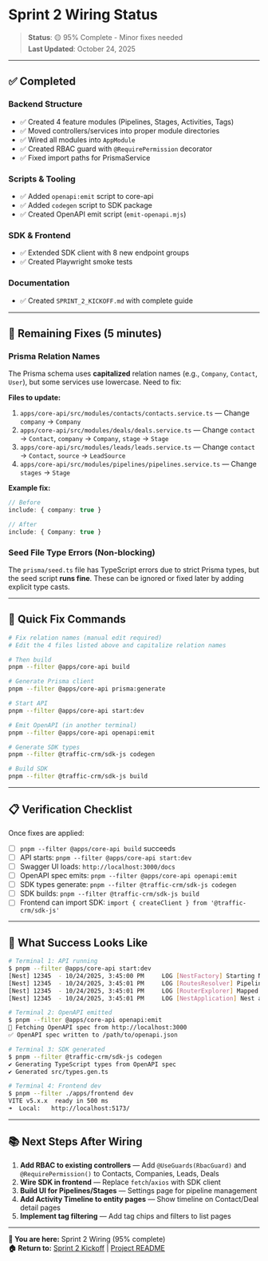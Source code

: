 # Sprint 2 Wiring Status

> **Status**: 🟡 95% Complete - Minor fixes needed  
> **Last Updated**: October 24, 2025

---

## ✅ Completed

### Backend Structure
- ✅ Created 4 feature modules (Pipelines, Stages, Activities, Tags)
- ✅ Moved controllers/services into proper module directories
- ✅ Wired all modules into `AppModule`
- ✅ Created RBAC guard with `@RequirePermission` decorator
- ✅ Fixed import paths for PrismaService

### Scripts & Tooling
- ✅ Added `openapi:emit` script to core-api
- ✅ Added `codegen` script to SDK package
- ✅ Created OpenAPI emit script (`emit-openapi.mjs`)

### SDK & Frontend
- ✅ Extended SDK client with 8 new endpoint groups
- ✅ Created Playwright smoke tests

### Documentation
- ✅ Created `SPRINT_2_KICKOFF.md` with complete guide

---

## 🔧 Remaining Fixes (5 minutes)

### Prisma Relation Names

The Prisma schema uses **capitalized** relation names (e.g., `Company`, `Contact`, `User`), but some services use lowercase. Need to fix:

**Files to update:**
1. `apps/core-api/src/modules/contacts/contacts.service.ts` — Change `company` → `Company`
2. `apps/core-api/src/modules/deals/deals.service.ts` — Change `contact` → `Contact`, `company` → `Company`, `stage` → `Stage`
3. `apps/core-api/src/modules/leads/leads.service.ts` — Change `contact` → `Contact`, `source` → `LeadSource`
4. `apps/core-api/src/modules/pipelines/pipelines.service.ts` — Change `stages` → `Stage`

**Example fix:**
```typescript
// Before
include: { company: true }

// After
include: { Company: true }
```

### Seed File Type Errors (Non-blocking)

The `prisma/seed.ts` file has TypeScript errors due to strict Prisma types, but the seed script **runs fine**. These can be ignored or fixed later by adding explicit type casts.

---

## 🚀 Quick Fix Commands

```bash
# Fix relation names (manual edit required)
# Edit the 4 files listed above and capitalize relation names

# Then build
pnpm --filter @apps/core-api build

# Generate Prisma client
pnpm --filter @apps/core-api prisma:generate

# Start API
pnpm --filter @apps/core-api start:dev

# Emit OpenAPI (in another terminal)
pnpm --filter @apps/core-api openapi:emit

# Generate SDK types
pnpm --filter @traffic-crm/sdk-js codegen

# Build SDK
pnpm --filter @traffic-crm/sdk-js build
```

---

## 📋 Verification Checklist

Once fixes are applied:

- [ ] `pnpm --filter @apps/core-api build` succeeds
- [ ] API starts: `pnpm --filter @apps/core-api start:dev`
- [ ] Swagger UI loads: `http://localhost:3000/docs`
- [ ] OpenAPI spec emits: `pnpm --filter @apps/core-api openapi:emit`
- [ ] SDK types generate: `pnpm --filter @traffic-crm/sdk-js codegen`
- [ ] SDK builds: `pnpm --filter @traffic-crm/sdk-js build`
- [ ] Frontend can import SDK: `import { createClient } from '@traffic-crm/sdk-js'`

---

## 🎯 What Success Looks Like

```bash
# Terminal 1: API running
$ pnpm --filter @apps/core-api start:dev
[Nest] 12345  - 10/24/2025, 3:45:00 PM     LOG [NestFactory] Starting Nest application...
[Nest] 12345  - 10/24/2025, 3:45:01 PM     LOG [RoutesResolver] PipelinesController {/pipelines}:
[Nest] 12345  - 10/24/2025, 3:45:01 PM     LOG [RouterExplorer] Mapped {/pipelines, GET} route
[Nest] 12345  - 10/24/2025, 3:45:01 PM     LOG [NestApplication] Nest application successfully started

# Terminal 2: OpenAPI emitted
$ pnpm --filter @apps/core-api openapi:emit
📡 Fetching OpenAPI spec from http://localhost:3000
✅ OpenAPI spec written to /path/to/openapi.json

# Terminal 3: SDK generated
$ pnpm --filter @traffic-crm/sdk-js codegen
✔ Generating TypeScript types from OpenAPI spec
✔ Generated src/types.gen.ts

# Terminal 4: Frontend dev
$ pnpm --filter ./apps/frontend dev
VITE v5.x.x  ready in 500 ms
➜  Local:   http://localhost:5173/
```

---

## 📚 Next Steps After Wiring

1. **Add RBAC to existing controllers** — Add `@UseGuards(RbacGuard)` and `@RequirePermission()` to Contacts, Companies, Leads, Deals
2. **Wire SDK in frontend** — Replace `fetch`/`axios` with SDK client
3. **Build UI for Pipelines/Stages** — Settings page for pipeline management
4. **Add Activity Timeline to entity pages** — Show timeline on Contact/Deal detail pages
5. **Implement tag filtering** — Add tag chips and filters to list pages

---

**📍 You are here:** Sprint 2 Wiring (95% complete)  
**🏠 Return to:** [Sprint 2 Kickoff](./SPRINT_2_KICKOFF.md) | [Project README](./README.md)


